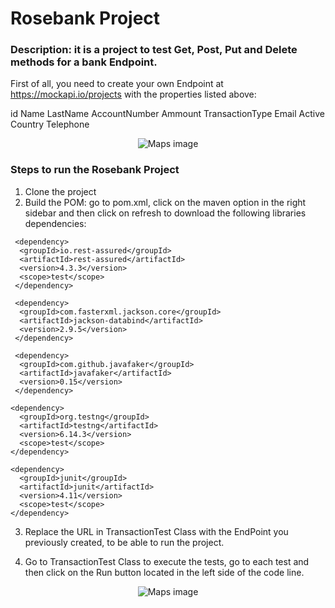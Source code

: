 ﻿# Rosebank Project

### Description: it is a project to test Get, Post, Put and Delete methods for a bank Endpoint.

First of all, you need to create your own Endpoint at https://mockapi.io/projects with the properties listed above:

 id
 Name
 LastName
 AccountNumber
 Ammount
 TransactionType
 Email
 Active
 Country
 Telephone

<p align="center">
  <img alt="Maps image" src="https://s3.amazonaws.com/images.rousangela.com/mockapi.ioprojects.jpeg">
</p>

### Steps to run the Rosebank Project
1. Clone the project
2. Build the POM: go to pom.xml, click on the maven option in the right sidebar and then click on refresh to download the following libraries dependencies:
>   
     <dependency>
      <groupId>io.rest-assured</groupId>
      <artifactId>rest-assured</artifactId>
      <version>4.3.3</version>
      <scope>test</scope>
     </dependency>
     
     <dependency>
      <groupId>com.fasterxml.jackson.core</groupId>
      <artifactId>jackson-databind</artifactId>
      <version>2.9.5</version>
     </dependency>

     <dependency>
      <groupId>com.github.javafaker</groupId>
      <artifactId>javafaker</artifactId>
      <version>0.15</version>
     </dependency>

    <dependency>
      <groupId>org.testng</groupId>
      <artifactId>testng</artifactId>
      <version>6.14.3</version>
      <scope>test</scope>
    </dependency>

    <dependency>
      <groupId>junit</groupId>
      <artifactId>junit</artifactId>
      <version>4.11</version>
      <scope>test</scope>
    </dependency>

3. Replace the URL in TransactionTest Class with the EndPoint you previously created, to be able to run the project.

4. Go to TransactionTest Class to execute the tests, go to each test and then click on the Run button located in the left side of the code line.

<p align="center">
  <img alt="Maps image" src="https://s3.amazonaws.com/images.rousangela.com/Project.jpeg">
</p>

 
